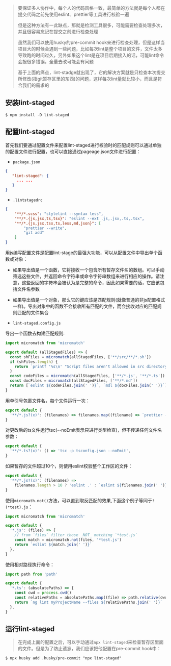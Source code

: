 > 要保证多人协作中，每个人的代码风格一致，最简单的方法就是每个人都在提交代码之前先使用eslint、prettier等工具进行校验一遍
>
> 但是这种方法有一此缺点，那就是检测工具很多，可能需要检查处理多次，并且很容易忘记在提交之前进行检查处理
>
> 虽然我们可以使用husky的pre-commit hook来进行检查处理，但是这样当项目大的时候会遇到一些问题，比如每次lint是整个项目的文件，文件太多导致跑的时间过久，另外如果这个lint是在项目后期接入的话，可能lint命令会报很多错误，全量去改可能会有问题
>
> 基于上面的痛点，lint-stadge就出现了，它的解决方案就是只检查本次提交所修改(指git暂存区里的东西)的问题，这样每次lint量就比较小，而且是符合我们的需求的

## 安装lint-staged

```shell
$ npm install -D lint-staged
```

## 配置lint-staged

首先我们要通过配置文件来配置lint-staged进行校验时的匹配规则可以通过单独的配置文件进行配置，也可以直接通过pageage.json文件进行配置：

- `package.json`

```json
{
   "lint-staged": {
     ... ...
   }
}
```

- `.lintstagedrc`

```json
{
    "**/*.scss": "stylelint --syntax less",
    "**/*.{js,jsx,ts,tsx}": "eslint --ext .js,.jsx,.ts,.tsx",
    "**/*.{js,jsx,tsx,ts,less,md,json}": [
        "prettier --write",
        "git add" 
    ]
}
```

用js编写配置文件是配置lint-stage的最强大功能，可以从配置文件中导出单个函数或对象：

- 如果导出值是一个函数，它将接收一个包含所有暂存文件名的数组。可以手动筛选这些文件，并返回命令字符串或命令字符串数组来进行相应的操作。请注意，这些返回的字符串会被认为是完整的命令，因此如果需要的话，它应该包括文件名参数

- 如果导出值是一个对象，那么它的键应该是匹配规则(就像普通的非js配置格式一样)。导出对象中的函数不会接收所有匹配的文件，而会接收对应的匹配规则匹配的文件集合

- `lint-staged.config.js`

导出一个函数去构建匹配规则:

```js
import micromatch from 'micromatch'

export default (allStagedFiles) => {
  const shFiles = micromatch(allStagedFiles, ['**/src/**/*.sh'])
  if (shFiles.length) {
    return `printf '%s\n' "Script files aren't allowed in src directory" >&2`
  }
  const codeFiles = micromatch(allStagedFiles, ['**/*.js', '**/*.ts'])
  const docFiles = micromatch(allStagedFiles, ['**/*.md'])
  return [`eslint ${codeFiles.join(' ')}`, `mdl ${docFiles.join(' ')}`]
}
```

用单引号包裹文件名，每个文件运行一次：

```js
export default {
  '**/*.js?(x)': (filenames) => filenames.map((filename) => `prettier --write '${filename}'`),
}
```

对更改后的ts文件运行tsc(--noEmit表示只进行类型检查)，但不传递任何文件名参数：

```js
export default {
  '**/*.ts?(x)': () => 'tsc -p tsconfig.json --noEmit',
}
```

如果暂存的文件超过10个，则使用eslint校验整个工作区的文件：

```js
export default {
  '**/*.js?(x)': (filenames) =>
    filenames.length > 10 ? 'eslint .' : `eslint ${filenames.join(' ')}`,
}
```

使用`micromath.not()`方法，可以直到取反匹配的效果,下面这个例子等同于`!(*test).js`：

```js
import micromatch from 'micromatch'

export default {
  '*.js': (files) => {
    // from `files` filter those _NOT_ matching `*test.js`
    const match = micromatch.not(files, '*test.js')
    return `eslint ${match.join(' ')}`
  },
}
```

使用相对路径执行命令：

```js
import path from 'path'

export default {
  '*.ts': (absolutePaths) => {
    const cwd = process.cwd()
    const relativePaths = absolutePaths.map((file) => path.relative(cwd, file))
    return `ng lint myProjectName --files ${relativePaths.join(' ')}`
  },
}
```

## 运行lint-staged

> 在完成上面的配置之后，可以手动通过`npx lint-staged`来检查暂存区里面的文件。但是为了防止遗忘，我们应该把他配置在pre-commit hook中：

```shell
$ npx husky add .husky/pre-commit "npx lint-staged"
```

